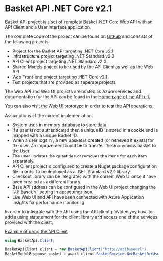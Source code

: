 # Basket API .NET Core v2.1

<p>Basket API project is a set of complete Basket .NET Core Web API with an API Client and a User Interface application.</p>
<p>The complete code of the project can be found on <a target="_blank" href="https://github.com/xmixalis/BasketExercise">GitHub</a> and consists of the following projects. </p>
<ul>
    <li>Project for the Basket API targeting .NET Core v2.1</li>
    <li>Infrastructure project targeting .NET Standard v2.0</li>
    <li>API Client project targeting .NET Standard v2.0</li>
    <li>Shared Models project to be used by the API Client as well as the Web API</li>
    <li>Web Front-end project targeting .NET Core v2.1</li>
    <li>Test projects that are provided as seperate projects</li>
</ul>
<p>The Web API and Web UI projects are hosted as Azure services and documentation for the API can be found in the <a target="_blank" href="http://panchbasketapi-live.azurewebsites.net/index.html">Home page of the API url.</a>.
</p>
<p>You can also <a href="http://panchbasketui-live.azurewebsites.net/"> visit the Web UI prototype</a> in order to test the API operations. </p>

<p>Assumptions of the current implementation.</p>
<ul>
    <li>System uses in memory database to store data</li>
    <li>If a user is not authenticated then a unique ID is stored in a cookie and is mapped with a unique Basket ID.</li>
    <li>When a user logs in , a new Basket is created (or retrieved if exists) for the user. An improvement could be to transfer the anonymous basket to the User.</li>
    <li>The user updates the quantities or removes the items for each item separately.</li>
	<li>API Client project is configured to create a Nuget package configuration file in order to be deployed as a .NET Standard v2.0 library.</li>
	<li>Checkout library can be integrated with the current Web UI once it have been created as a different library.</li>
	<li>Base API address can be configured in the Web UI project changing the "APIBaseUrl" setting in appsettings.json.</li>
	<li>Live Web UI and API have been connected with Azure Application Insights for performance monitoring. </li>
</ul>
 <p>
 In order to integrate with the API using the API client provided yoy have to add a using statetement for the client library and access one of the services provided with the client;</p>
<p><u>Example of using the API Client</u></p>

```csharp
using BasketApi.Client;
```

```csharp
BasketApiClient client = new BasketApiClient("http://apibaseurl");
BasketModelResponse basket = await client.BasketService.GetBasketForUser(userId);
```
